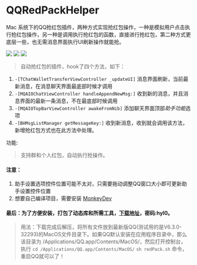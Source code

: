 # QQRedPackHelper
Mac 系统下的QQ抢红包插件，两种方式实现抢红包操作，一种是模拟用户点击执行抢红包操作，另一种是调用执行抢红包的函数，直接进行抢红包，第二种方式更底层一些，也无需消息界面执行UI刷新操作就能抢。

![](https://ws2.sinaimg.cn/large/006tNc79gy1fohan457dzj30tf0mtta7.jpg)
![](https://ws2.sinaimg.cn/large/006tNc79gy1fohao5m6hmj30tf0mtq4g.jpg)
![](https://ws1.sinaimg.cn/large/006tNc79gy1fohamphngaj30tf0mtwfy.jpg)

> 自动抢红包的插件，hook了四个方法，如下：

 1. ```-[TChatWalletTransferViewController _updateUI]``` 消息界面刷新，当前最新消息，在消息聊天界面最底部时候才调用
 2. ```-[MQAIOChatViewController handleAppendNewMsg:]``` 收到新的消息，并且消息界面的最新一条消息，不在最底部时候调用
 3. ```-[MQAIOTopBarViewController awakeFromNib]``` 添加聊天界面顶部*助手功能*选项
 4. ```-[BHMsgListManager getMessageKey:]``` 收到新消息，收到就会调用该方法，新增抢红包方式也在此方法中处理。
 
功能:
> 支持群和个人红包，自动执行抢操作。

#### 注意：
1. 助手设置选项控件位置可能不太对，只需要拖动调整QQ窗口大小即可更新助手设置控件位置
2. 想要自己编译项目，需要安装 [MonkeyDev](https://github.com/AloneMonkey/MonkeyDev)

#### 最后：为了方便安装，打包了动态库和所需工具，[下载地址](https://pan.baidu.com/s/1ggYSUEB)，密码:hyl0。
> 用法：下载完成后解压，将所有文件放到最新版QQ(测试用的是V6.3.0-32293)的MacOS文件目录下。如果QQ默认安装在应用程序目录中，那么该目录为 /Applications/QQ.app/Contents/MacOS/，然后打开控制台，
执行 ```cd /Applications/QQ.app/Contents/MacOS/``` ```sh redPack.sh``` 命令，重启QQ就可以了！
